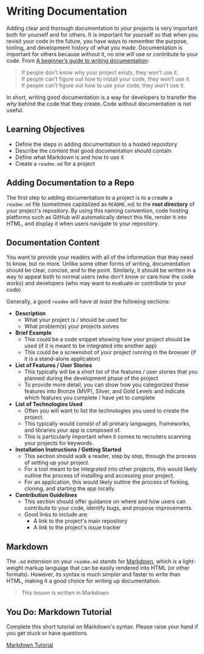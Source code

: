 # Writing Documentation
Adding clear and thorough documentation to your projects is very important both for yourself and for others. It is important for yourself so that when you revisit your code in the future, you have ways to remember the purpose, tooling, and development history of what you made. Documentation is important for others because without it, no one will use or contribute to your code. From [A beginner’s guide to writing documentation](http://www.writethedocs.org/guide/writing/beginners-guide-to-docs/):

>If people don’t know why your project exists,
they won’t use it.  
If people can’t figure out how to install your code,
they won’t use it.  
If people can’t figure out how to use your code,
they won’t use it.  

In short, writing good documentation is a way for developers to transfer the *why* behind the code that they create. Code without documentation is not useful.

## Learning Objectives
- Define the steps in adding documentation to a hosted repository
- Describe the content that good documentation should contain
- Define what Markdown is and how to use it
- Create a `readme.md` for a project

## Adding Documentation to a Repo
The first step to adding documentation to a project is to a create a `readme.md` file (sometimes capitalized as `README.md`) to the **root directory** of your project's repository. By using this naming convention, code hosting platforms such as GitHub will automatically detect this file, render it into HTML, and display it when users navigate to your repository.

## Documentation Content
You want to provide your readers with all of the information that they need to know, but no more. Unlike some other forms of writing, documentation should be clear, concise, and to the point. Similarly, it should be written in a way to appeal both to normal users (who don't know or care how the code works) and developers (who may want to evaluate or contribute to your code).

Generally, a good `readme` will have *at least* the following sections:
- **Description**
  - What your project is / should be used for
  - What problem(s) your projects solves
- **Brief Example**
  - This could be a code snippet showing how your project should be used (if it is meant to be integrated into another app)
  - This could be a screenshot of your project running in the browser (if it is a stand-alone application)
- **List of Features / User Stories**
  - This typically will be a short list of the features / user stories that you planned during the development phase of the project
  - To provide more detail, you can show how you categorized these features into Bronze (MVP), Silver, and Gold Levels and indicate which features you complete / have yet to complete
- **List of Technologies Used**
  - Often you will want to list the technologies you used to create the project.
  - This typically would consist of all primary languages, frameworks, and libraries your app is composed of.
  - This is particularly important when it comes to recruiters scanning your projects for keywords.
- **Installation Instructions / Getting Started**
  - This section should walk a reader, step by step, through the process of setting up your project.
  - For a tool meant to be integrated into other projects, this would likely outline the process of installing and accessing your project.
  - For an application, this would likely outline the process of forking, cloning, and starting the app locally.
- **Contribution Guidelines**
  - This section should offer guidance on where and how users can contribute to your code, identify bugs, and propose improvements.
  - Good links to include are:
    - A link to the project's main repository
    - A link to the project's issue tracker


## Markdown
The `.md` extension on your `readme.md` stands for [Markdown](https://en.wikipedia.org/wiki/Markdown), which is a light-weight markup language that can be easily rendered into HTML (or other formats). However, its syntax is much simpler and faster to write than HTML, making it a good choice for writing up documentation.
> This lesson is written in Markdown

## You Do: Markdown Tutorial
Complete this short tutorial on Markdown's syntax. Please raise your hand if you get stuck or have questions.

[Markdown Tutorial](http://www.markdowntutorial.com/)
